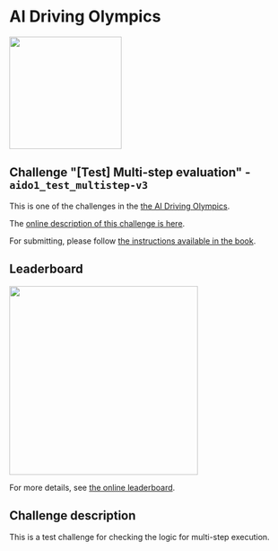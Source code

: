 <!-- do not modify - autogenerated -->


# AI Driving Olympics

<a href="http://aido.duckietown.org"><img width="200" src="https://www.duckietown.org/wp-content/uploads/2018/07/AIDO-768x512.png"/></a>


## Challenge "[Test] Multi-step evaluation" - `aido1_test_multistep-v3`

This is one of the challenges in the [the AI Driving Olympics](http://aido.duckietown.org/).

The [online description of this challenge is here][online].

For submitting, please follow [the instructions available in the book][book].

## Leaderboard 

<img style="width: 24em" src="https://challenges.duckietown.org/v3/humans/challenges/aido1_test_multistep-v3/leaderboard/image.png?"/>

For more details, see [the online leaderboard][leaderboard].


[leaderboard]: https://challenges.duckietown.org/v3/humans/challenges/aido1_test_multistep-v3/leaderboard


[book]: https://docs.duckietown.org/DT18/AIDO/out/

[online]: https://challenges.duckietown.org/v3/humans/challenges/aido1_test_multistep-v3

## Challenge description

This is a test challenge for checking the logic for multi-step execution.

